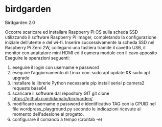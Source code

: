 # birdgarden
Birdgarden 2.0

Occorre scaricare ed installare Raspberry Pi OS sulla scheda SSD utilizzando il software Raspberry Pi Imager, completando la configurazione iniziale dell’utente e del wi-fi.
Inserire successivamente la scheda SSD nel Raspberry Pi Zero 2W, collegarvi una tastiera tramite il cavetto USB, il monitor con adattatore mini HDMI ed il camera module con il cavo apposito
Eseguire le operazioni seguenti:

1. eseguire il login con username e password
2. eseguire l’aggiornamento di Linux con:
          sudo apt update && sudo apt upgrade
3. installare le librerie Python necessarie
           pip install serial picamera2 requests base64
4. scaricare il software dal repository GIT
           git clone https://github.com/idamato/birdgarden/
5. modificare username e password e identificativo TAG con la CPUID nel file wordpress_playground.py secondo le indicazioni ricevute al momento dell'adesione al progetto.
6. configurare il comando a tempo (crontab -e)

           
